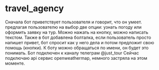 # travel_agency
Сначала бот приветствует пользователя и говорит, что он умеет. предлагая пользователю на выбор две опции: узнать погоду или оформить заявку на тур. Можно нажать на кнопку, можно написать текстом. 
Также в бот добавлена болталка, если пользователь просто напишет привет, бот спросит как у него дела и потом предложит свою помощь (кнопки).
К боту можно обращаться по имени, он будет это понимать.
Бот подключен к каналу телеграм @just_tour
Сейчас подключаю api сервис openweathermap, немного застряла на этом моменте.
